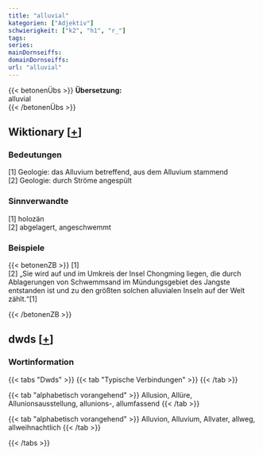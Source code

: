 ```yaml
---
title: "alluvial"
kategorien: ["Adjektiv"]
schwierigkeit: ["k2", "h1", "r_"]
tags:
series:
mainDornseiffs:
domainDornseiffs:
url: "alluvial"
---
```


{{< betonenÜbs >}}
**Übersetzung:**  
alluvial  
{{< /betonenÜbs >}}

## Wiktionary [[+](https://de.wiktionary.org/wiki/alluvial)]

### Bedeutungen
[1] Geologie: das Alluvium betreffend, aus dem Alluvium stammend  
[2] Geologie: durch Ströme angespült  

### Sinnverwandte
[1] holozän  
[2] abgelagert, angeschwemmt  

### Beispiele
{{< betonenZB >}}
[1]  
[2] „Sie wird auf und im Umkreis der Insel Chongming liegen, die durch Ablagerungen von Schwemmsand im Mündungsgebiet des Jangste entstanden ist und zu den größten solchen alluvialen Inseln auf der Welt zählt.“[1]  

{{< /betonenZB >}}


## dwds [[+](https://www.dwds.de/wb/alluvial)]

### Wortinformation
{{< tabs "Dwds" >}}
{{< tab "Typische Verbindungen" >}}
{{< /tab >}}

{{< tab "alphabetisch vorangehend" >}}
Allusion, Allüre, Allunionsausstellung, allunions-, allumfassend
{{< /tab >}}

{{< tab "alphabetisch vorangehend" >}}
Alluvion, Alluvium, Allvater, allweg, allweihnachtlich
{{< /tab >}}

{{< /tabs >}}

